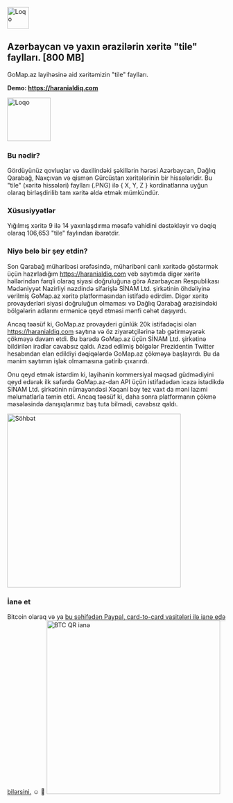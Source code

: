 [<img src="https://github.com/rufat/gomap-tiles/blob/master/readme/haranialdiq.png" height="50" alt="Loqo" />](https://haranialdiq.com)

## Azərbaycan və yaxın ərazilərin xəritə "tile" faylları. [800 MB]
GoMap.az layihəsinə aid xəritəmizin "tile" faylları.

**Demo: https://haranialdiq.com**

<img src="https://github.com/rufat/gomap-tiles/blob/master/readme/gomap_logo.png" height="100" alt="Loqo" />

### Bu nədir?
Gördüyünüz qovluqlar və daxilindəki şəkillərin hərəsi Azərbaycan, Dağlıq Qarabağ, Naxçıvan və qismən Gürcüstan xəritələrinin bir hissələridir. Bu "tile" (xəritə hissələri) faylları (.PNG) ilə { X, Y, Z } kordinatlarına uyğun olaraq birləşdirilib tam xəritə əldə etmək mümkündür.

### Xüsusiyyətlər
Yığılmış xəritə 9 ilə 14 yaxınlaşdırma məsafə vahidini dəstəkləyir və dəqiq olaraq 106,653 "tile" faylından ibarətdir.

### Niyə belə bir şey etdin?
Son Qarabağ müharibəsi ərəfəsində, müharibəni canlı xəritədə göstərmək üçün hazırladığım https://haranialdiq.com veb saytımda digər xəritə həllərindən fərqli olaraq siyasi doğruluğuna görə Azərbaycan Respublikası Mədəniyyət Nazirliyi nəzdində sifarişlə SİNAM Ltd. şirkətinin öhdəliyinə verilmiş GoMap.az xəritə platformasından istifadə edirdim. Digər xəritə provayderləri siyasi doğruluğun olmaması və Dağlıq Qarabağ ərazisindəki bölgələrin adlarını ermənicə qeyd etməsi mənfi cəhət daşıyırdı.

Ancaq təəsüf ki, GoMap.az provayderi günlük 20k istifadəçisi olan https://haranialdiq.com saytına və öz ziyarətçilərinə tab gətirməyərək çökməyə davam etdi. Bu barədə GoMap.az üçün SİNAM Ltd. şirkətinə bildirilən iradlar cavabsız qaldı. Azad edilmiş bölgələr Prezidentin Twitter hesabından elan edildiyi dəqiqələrdə GoMap.az çökməyə başlayırdı. Bu da mənim saytımın işlək olmamasına gətirib çıxarırdı.

Onu qeyd etmək istərdim ki, layihənin kommersiyal məqsəd güdmədiyini qeyd edərək ilk səfərdə GoMap.az-dan API üçün istifadədən icazə istədikdə SİNAM Ltd. şirkətinin nümayəndəsi Xəqani bəy tez vaxt da məni lazımi məlumatlarla təmin etdi. Ancaq təəsüf ki, daha sonra platformanın çökmə məsələsində danışıqlarımız baş tuta bilmədi, cavabsız qaldı.

<img src="https://raw.githubusercontent.com/rufat/gomap-tiles/master/readme/gomap_convo.png" height="400" alt="Söhbət" />


### İanə et
Bitcoin olaraq və ya [bu səhifədən Paypal, card-to-card vasitələri ilə ianə edə bilərsini.](https://haranialdiq.com/donate) ☺️ 🙌
[<img src="https://github.com/rufat/gomap-tiles/blob/master/readme/donate_btc.png?raw=true" height="400" alt="BTC QR ianə" />](https://haranialdiq.com/donate)
